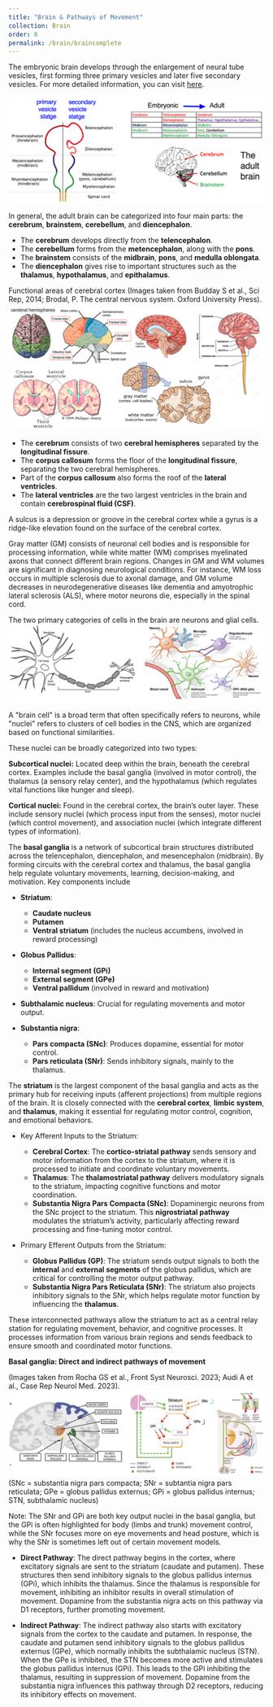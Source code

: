 ```yaml
---
title: "Brain & Pathways of Movement"
collection: Brain
order: 0
permalink: /brain/braincomplete
---
```

The embryonic brain develops through the enlargement of neural tube vesicles, first forming three primary vesicles and later five secondary vesicles. For more detailed information, you can visit [here](https://pressbooks.cuny.edu/psy320/chapter/embryonic-stage/).

![Brain](/images/Brain_1.png)  

In general, the adult brain can be categorized into four main parts: the **cerebrum**, **brainstem**, **cerebellum**, and **diencephalon**.

- The **cerebrum** develops directly from the **telencephalon**.
- The **cerebellum** forms from the **metencephalon**, along with the **pons**.
- The **brainstem** consists of the **midbrain**, **pons**, and **medulla oblongata**.
- The **diencephalon** gives rise to important structures such as the **thalamus**, **hypothalamus**, and **epithalamus**.

Functional areas of cerebral cortex (Images taken from Budday S et al., Sci Rep, 2014; Brodal, P. The central nervous system. Oxford University Press).  
![Brain](/images/Brain_2.png)  

- The **cerebrum** consists of two **cerebral hemispheres** separated by the **longitudinal fissure**.
- The **corpus callosum** forms the floor of the **longitudinal fissure**, separating the two cerebral hemispheres.
- Part of the **corpus callosum** also forms the roof of the **lateral ventricles**.
- The **lateral ventricles** are the two largest ventricles in the brain and contain **cerebrospinal fluid (CSF)**.  

A sulcus is a depression or groove in the cerebral cortex while a gyrus is a ridge-like elevation found on the surface of the cerebral cortex.

Gray matter (GM) consists of neuronal cell bodies and is responsible for processing information, while white matter (WM) comprises myelinated axons that connect different brain regions. Changes in GM and WM volumes are significant in diagnosing neurological conditions. For instance, WM loss occurs in multiple sclerosis due to axonal damage, and GM volume decreases in neurodegenerative diseases like dementia and amyotrophic lateral sclerosis (ALS), where motor neurons die, especially in the spinal cord.

The two primary categories of cells in the brain are neurons and glial cells.  
![Neuron](/images/Neuron.png) 

A "brain cell" is a broad term that often specifically refers to neurons, while "nuclei" refers to clusters of cell bodies in the CNS, which are organized based on functional similarities.  

These nuclei can be broadly categorized into two types:

**Subcortical nuclei:** Located deep within the brain, beneath the cerebral cortex. Examples include the basal ganglia (involved in motor control), the thalamus (a sensory relay center), and the hypothalamus (which regulates vital functions like hunger and sleep).
  
**Cortical nuclei:** Found in the cerebral cortex, the brain’s outer layer. These include sensory nuclei (which process input from the senses), motor nuclei (which control movement), and association nuclei (which integrate different types of information).

The **basal ganglia** is a network of subcortical brain structures distributed across the telencephalon, diencephalon, and mesencephalon (midbrain). By forming circuits with the cerebral cortex and thalamus, the basal ganglia help regulate voluntary movements, learning, decision-making, and motivation. Key components include  

- **Striatum**: 
  - **Caudate nucleus** 
  - **Putamen**
  - **Ventral striatum** (includes the nucleus accumbens, involved in reward processing)
  
- **Globus Pallidus**:
  - **Internal segment (GPi)**
  - **External segment (GPe)**
  - **Ventral pallidum** (involved in reward and motivation)

- **Subthalamic nucleus**: Crucial for regulating movements and motor output.

- **Substantia nigra**:
  - **Pars compacta (SNc)**: Produces dopamine, essential for motor control.
  - **Pars reticulata (SNr)**: Sends inhibitory signals, mainly to the thalamus.

The **striatum** is the largest component of the basal ganglia and acts as the primary hub for receiving inputs (afferent projections) from multiple regions of the brain. It is closely connected with the **cerebral cortex**, **limbic system**, and **thalamus**, making it essential for regulating motor control, cognition, and emotional behaviors.

- Key Afferent Inputs to the Striatum:
    - **Cerebral Cortex**: The **cortico-striatal pathway** sends sensory and motor information from the cortex to the striatum, where it is processed to initiate and coordinate voluntary movements.
    - **Thalamus**: The **thalamostriatal pathway** delivers modulatory signals to the striatum, impacting cognitive functions and motor coordination.
    - **Substantia Nigra Pars Compacta (SNc)**: Dopaminergic neurons from the SNc project to the striatum. This **nigrostriatal pathway** modulates the striatum’s activity, particularly affecting reward processing and fine-tuning motor control.

- Primary Efferent Outputs from the Striatum:
    - **Globus Pallidus (GP)**: The striatum sends output signals to both the **internal** and **external segments** of the globus pallidus, which are critical for controlling the motor output pathway.
    - **Substantia Nigra Pars Reticulata (SNr)**: The striatum also projects inhibitory signals to the SNr, which helps regulate motor function by influencing the **thalamus**.

These interconnected pathways allow the striatum to act as a central relay station for regulating movement, behavior, and cognitive processes. It processes information from various brain regions and sends feedback to ensure smooth and coordinated motor functions.

**Basal ganglia: Direct and indirect pathways of movement**  

(Images taken from Rocha GS et al., Front Syst Neurosci. 2023;  Audi A et al., Case Rep Neurol Med. 2023).
![Basal ganglia](/images/Basalganglia.png) 
(SNc = substantia nigra pars compacta; SNr = subtantia nigra pars reticulata; GPe = globus pallidus externus; GPi = globus pallidus internus; STN, subthalamic nucleus)  

Note: The SNr and GPi are both key output nuclei in the basal ganglia, but the GPi is often highlighted for body (limbs and trunk) movement control, while the SNr focuses more on eye movements and head posture, which is why the SNr is sometimes left out of certain movement models.  

- **Direct Pathway**: The direct pathway begins in the cortex, where excitatory signals are sent to the striatum (caudate and putamen). These structures then send inhibitory signals to the globus pallidus internus (GPi), which inhibits the thalamus. Since the thalamus is responsible for movement, inhibiting an inhibitor results in overall stimulation of movement. Dopamine from the substantia nigra acts on this pathway via D1 receptors, further promoting movement.

- **Indirect Pathway**: The indirect pathway also starts with excitatory signals from the cortex to the caudate and putamen. In response, the caudate and putamen send inhibitory signals to the globus pallidus externus (GPe), which normally inhibits the subthalamic nucleus (STN). When the GPe is inhibited, the STN becomes more active and stimulates the globus pallidus internus (GPi). This leads to the GPi inhibiting the thalamus, resulting in suppression of movement. Dopamine from the substantia nigra influences this pathway through D2 receptors, reducing its inhibitory effects on movement. 


